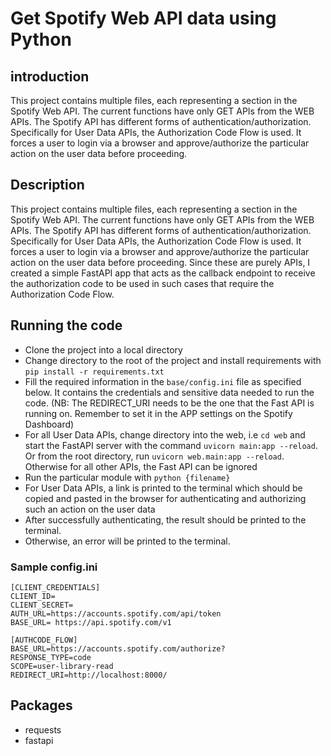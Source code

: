 # Get Spotify Web API data using Python 

## introduction
This project contains multiple files, each representing a section in the Spotify Web API. The current functions have only GET APIs from the WEB APIs. The Spotify API has different forms of authentication/authorization. Specifically for User Data APIs, the Authorization Code Flow is used. It forces a user to login via a browser and approve/authorize the particular action on the user data before proceeding. 

## Description
This project contains multiple files, each representing a section in the Spotify Web API. The current functions have only GET APIs from the WEB APIs. The Spotify API has different forms of authentication/authorization. Specifically for User Data APIs, the Authorization Code Flow is used. It forces a user to login via a browser and approve/authorize the particular action on the user data before proceeding. Since these are purely APIs, I created a simple FastAPI app that acts as the callback endpoint to receive the authorization code to be used in such cases that require the Authorization Code Flow.


## Running the code 
* Clone the project into a local directory
* Change directory to the root of the project and install requirements with `pip install -r requirements.txt`
* Fill the required information in the `base/config.ini` file as specified below. It contains the credentials and sensitive data needed to run the code. (NB: The REDIRECT_URI needs to be the one that the Fast API is running on. Remember to set it in the APP settings on the Spotify Dashboard)
* For all User Data APIs, change directory into the web, i.e `cd web` and start the FastAPI server with the command `uvicorn main:app --reload`. Or from the root directory, run `uvicorn web.main:app --reload`. Otherwise for all other APIs, the Fast API can be ignored
* Run the particular module with `python {filename}`
* For User Data APIs, a link is printed to the terminal which should be copied and pasted in the browser for authenticating and authorizing such an action on the user data
* After successfully authenticating, the result should be printed to the terminal. 
* Otherwise, an error will be printed to the terminal. 


### Sample config.ini
```
[CLIENT_CREDENTIALS]
CLIENT_ID=
CLIENT_SECRET=
AUTH_URL=https://accounts.spotify.com/api/token
BASE_URL= https://api.spotify.com/v1

[AUTHCODE_FLOW]
BASE_URL=https://accounts.spotify.com/authorize?
RESPONSE_TYPE=code
SCOPE=user-library-read
REDIRECT_URI=http://localhost:8000/
```
## Packages
* requests
* fastapi 
